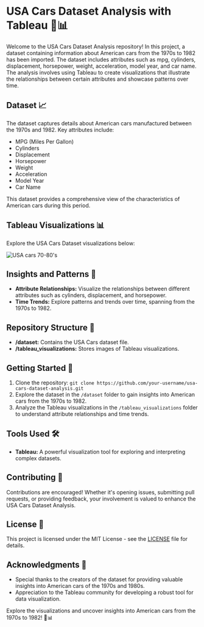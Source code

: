 # USA Cars Dataset Analysis with Tableau 🚗📊

Welcome to the USA Cars Dataset Analysis repository! In this project, a dataset containing information about American cars from the 1970s to 1982 has been imported. The dataset includes attributes such as mpg, cylinders, displacement, horsepower, weight, acceleration, model year, and car name. The analysis involves using Tableau to create visualizations that illustrate the relationships between certain attributes and showcase patterns over time.

## Dataset 📈

The dataset captures details about American cars manufactured between the 1970s and 1982. Key attributes include:

- MPG (Miles Per Gallon)
- Cylinders
- Displacement
- Horsepower
- Weight
- Acceleration
- Model Year
- Car Name

This dataset provides a comprehensive view of the characteristics of American cars during this period.

## Tableau Visualizations 📊

Explore the USA Cars Dataset visualizations below:

![USA cars 70-80's](https://public.tableau.com/static/images/US/USAcars70sand80s/USAcars70-80s/1_rss.png)

## Insights and Patterns 🚀

- **Attribute Relationships:** Visualize the relationships between different attributes such as cylinders, displacement, and horsepower.
- **Time Trends:** Explore patterns and trends over time, spanning from the 1970s to 1982.

## Repository Structure 📁

- **/dataset:** Contains the USA Cars dataset file.
- **/tableau_visualizations:** Stores images of Tableau visualizations.

## Getting Started 🚀

1. Clone the repository: `git clone https://github.com/your-username/usa-cars-dataset-analysis.git`
2. Explore the dataset in the `/dataset` folder to gain insights into American cars from the 1970s to 1982.
3. Analyze the Tableau visualizations in the `/tableau_visualizations` folder to understand attribute relationships and time trends.

## Tools Used 🛠️

- **Tableau:** A powerful visualization tool for exploring and interpreting complex datasets.

## Contributing 👥

Contributions are encouraged! Whether it's opening issues, submitting pull requests, or providing feedback, your involvement is valued to enhance the USA Cars Dataset Analysis.

## License 📄

This project is licensed under the MIT License - see the [LICENSE](LICENSE) file for details.

## Acknowledgments 🙏

- Special thanks to the creators of the dataset for providing valuable insights into American cars of the 1970s and 1980s.
- Appreciation to the Tableau community for developing a robust tool for data visualization.

Explore the visualizations and uncover insights into American cars from the 1970s to 1982! 🚗📊
